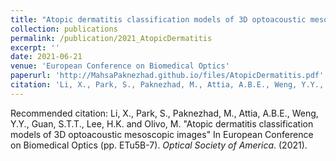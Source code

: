 ```yaml
---
title: "Atopic dermatitis classification models of 3D optoacoustic mesoscopic images"
collection: publications
permalink: /publication/2021_AtopicDermatitis
excerpt: ''
date: 2021-06-21
venue: 'European Conference on Biomedical Optics'
paperurl: 'http://MahsaPaknezhad.github.io/files/AtopicDermatitis.pdf'
citation: 'Li, X., Park, S., Paknezhad, M., Attia, A.B.E., Weng, Y.Y., Guan, S.T.T., Lee, H.K. and Olivo, M. &quot; Atopic dermatitis classification models of 3D optoacoustic mesoscopic images. &quot; In European Conference on Biomedical Optics (pp. ETu5B-7). <i>Optical Society of America</i>. (2021).'
---
```


Recommended citation: Li, X., Park, S., Paknezhad, M., Attia, A.B.E., Weng, Y.Y., Guan, S.T.T., Lee, H.K. and Olivo, M. "Atopic dermatitis classification models of 3D optoacoustic mesoscopic images" In European Conference on Biomedical Optics (pp. ETu5B-7). <i>Optical Society of America</i>. (2021).
